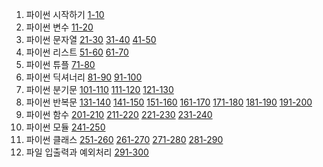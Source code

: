 01. 파이썬 시작하기
[1-10](https://wikidocs.net/7014)
02. 파이썬 변수
[11-20](https://wikidocs.net/7021)
03. 파이썬 문자열
[21-30](https://wikidocs.net/7022)
[31-40](https://wikidocs.net/7024)
[41-50](https://wikidocs.net/78558)
04. 파이썬 리스트
[51-60](https://wikidocs.net/7023)
[61-70](https://wikidocs.net/7025)
05. 파이썬 튜플
[71-80](https://wikidocs.net/7027)
06. 파이썬 딕셔너리
[81-90](https://wikidocs.net/22000)
[91-100](https://wikidocs.net/78563)
07. 파이썬 분기문
[101-110](https://wikidocs.net/7028)
[111-120](https://wikidocs.net/7030)
[121-130](https://wikidocs.net/7031)
08. 파이썬 반복문
[131-140](https://wikidocs.net/78562)
[141-150](https://wikidocs.net/7020)
[151-160](https://wikidocs.net/78768)
[161-170](https://wikidocs.net/7033)
[171-180](https://wikidocs.net/25315)
[181-190](https://wikidocs.net/78564)
[191-200](https://wikidocs.net/78565)
09. 파이썬 함수
[201-210](https://wikidocs.net/23906)
[211-220](https://wikidocs.net/23906)
[221-230](https://wikidocs.net/7039)
[231-240](https://wikidocs.net/78556)
10. 파이썬 모듈
[241-250](https://wikidocs.net/7040)
11. 파이썬 클래스
[251-260](https://wikidocs.net/7035)
[261-270](https://wikidocs.net/7036)
[271-280](https://wikidocs.net/7037)
[281-290](https://wikidocs.net/7041)
12. 파일 입출력과 예외처리
[291-300](https://wikidocs.net/7044)